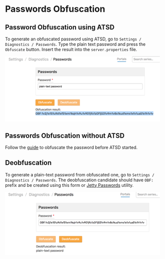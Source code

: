 # Passwords Obfuscation

## Password Obfuscation using ATSD

To generate an obfuscated password using ATSD, go to `Settings / Diagnostics / Passwords`. Type the plain text password and press the `Obfuscate` button. Insert the result into the `server.properties` file.

![](images/password-obfuscation.png)

## Passwords Obfuscation without ATSD

Follow the [guide](https://docs.oracle.com/cd/E35822_01/server.740/es_admin/src/tadm_ssl_jetty_passwords.html) to obfuscate the password before ATSD started.

## Deobfuscation

To generate a plain-text password from obfuscated one, go to `Settings / Diagnostics / Passwords`. The deobfuscation candidate should have `OBF:` prefix and be created using this form or [Jetty Passwords](http://www.eclipse.org/jetty/documentation/current/configuring-security-secure-passwords.html) utility.

![](images/password-deobfuscation.png)